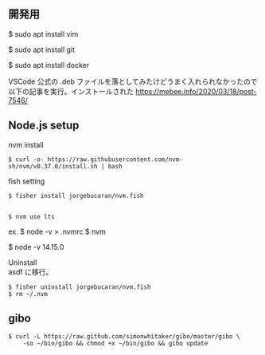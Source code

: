 ## 開発用
$ sudo apt install vim

$ sudo apt install git


$ sudo apt install docker


VSCode
公式の .deb ファイルを落としてみたけどうまく入れられなかったので以下の記事を実行。インストールされた
https://mebee.info/2020/03/18/post-7546/



## Node.js setup

nvm install

```
$ curl -o- https://raw.githubusercontent.com/nvm-sh/nvm/v0.37.0/install.sh | bash
```

fish setting

```
$ fisher install jorgebucaran/nvm.fish


$ nvm use lts
```

ex.
$ node -v > .nvmrc
$ nvm

$ node -v
14.15.0


Uninstall  
asdf に移行。

```
$ fisher uninstall jorgebucaran/nvm.fish
$ rm ~/.nvm 
```

## gibo

```
$ curl -L https://raw.github.com/simonwhitaker/gibo/master/gibo \
    -so ~/bin/gibo && chmod +x ~/bin/gibo && gibo update
```
